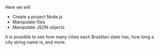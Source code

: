 Here we will

- Create a project Node.js
- Manipulate files
- Manipulate JSON objects

It is possible to see how many cities each Brazilian state has, how long a city string name is, and more.

